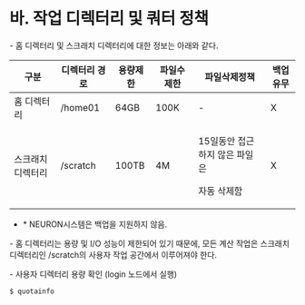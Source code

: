 # 바. 작업 디렉터리 및 쿼터 정책

\- 홈 디렉터리 및 스크래치 디렉터리에 대한 정보는 아래와 같다.

| 구분        | 디렉터리 경로  | 용량제한   | 파일수 제한 | 파일삭제정책                                | 백업유무 |
| --------- | -------- | ------ | ------ | ------------------------------------- | ---- |
| 홈 디렉터리    | /home01  | 64GB   | 100K   | -                                     | X    |
| 스크래치 디렉터리 | /scratch |  100TB | 4M     | <p>15일동안 접근하지 않은 파일은</p><p>자동 삭제함</p> | X    |

* \* NEURON시스템은 백업을 지원하지 않음.

\- 홈 디렉터리는 용량 및 I/O 성능이 제한되어 있기 때문에, 모든 계산 작업은 스크래치 디렉터리인 /scratch의 사용자 작업 공간에서 이루어져야 한다.

&#x20;

\- 사용자 디렉터리 용량 확인 (login 노드에서 실행)

```
$ quotainfo
```

&#x20;
